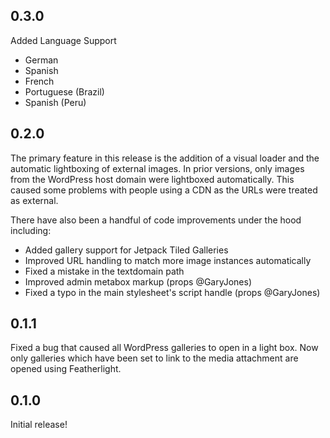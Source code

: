 ## 0.3.0

Added Language Support
- German
- Spanish
- French
- Portuguese (Brazil)
- Spanish (Peru)

## 0.2.0

The primary feature in this release is the addition of a visual loader and the automatic lightboxing of external images. In prior versions, only images from the WordPress host domain were lightboxed automatically. This caused some problems with people using a CDN as the URLs were treated as external.

There have also been a handful of code improvements under the hood including:

- Added gallery support for Jetpack Tiled Galleries
- Improved URL handling to match more image instances automatically
- Fixed a mistake in the textdomain path
- Improved admin metabox markup (props @GaryJones)
- Fixed a typo in the main stylesheet's script handle (props @GaryJones)

## 0.1.1

Fixed a bug that caused all WordPress galleries to open in a light box. Now only galleries which have been set to link to the media attachment are opened using Featherlight.

## 0.1.0

Initial release!
